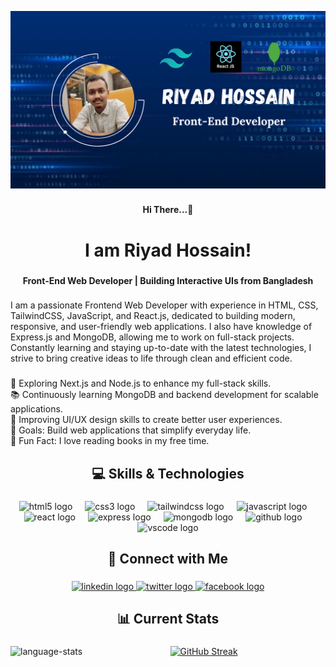 ![logo](https://github.com/riyadhossain565/riyadhossain565/blob/main/git-banner-1.png)

###

<h4 align="center">Hi There...👋</h4>

###

<h1 align="center">I am Riyad Hossain!</h1>

###

<h4 align="center">Front-End Web Developer | Building Interactive UIs from Bangladesh</h4>

###

<p align="left">I am a passionate Frontend Web Developer with experience in HTML, CSS, TailwindCSS, JavaScript, and React.js, dedicated to building modern, responsive, and user-friendly web applications. I also have knowledge of Express.js and MongoDB, allowing me to work on full-stack projects. Constantly learning and staying up-to-date with the latest technologies, I strive to bring creative ideas to life through clean and efficient code.</p>

###

<p align="left">🚀 Exploring Next.js and Node.js to enhance my full-stack skills.<br>📚 Continuously learning MongoDB and backend development for scalable applications.<br>🔧 Improving UI/UX design skills to create better user experiences.<br>🎯 Goals: Build web applications that simplify everyday life.<br>🎲 Fun Fact: I love reading books in my free time.</p>

###

<h2 align="center">💻 Skills & Technologies</h2>

###

<div align="center">
  <img src="https://cdn.jsdelivr.net/gh/devicons/devicon/icons/html5/html5-original.svg" height="40" alt="html5 logo"  />
  <img width="12" />
  <img src="https://cdn.jsdelivr.net/gh/devicons/devicon/icons/css3/css3-original.svg" height="40" alt="css3 logo"  />
  <img width="12" />
  <img src="https://cdn.simpleicons.org/tailwindcss/06B6D4" height="40" alt="tailwindcss logo"  />
  <img width="12" />
  <img src="https://cdn.jsdelivr.net/gh/devicons/devicon/icons/javascript/javascript-original.svg" height="40" alt="javascript logo"  />
  <img width="12" />
  <img src="https://cdn.jsdelivr.net/gh/devicons/devicon/icons/react/react-original.svg" height="40" alt="react logo"  />
  <img width="12" />
  <img src="https://skillicons.dev/icons?i=express" height="40" alt="express logo"  />
  <img width="12" />
  <img src="https://cdn.jsdelivr.net/gh/devicons/devicon/icons/mongodb/mongodb-original.svg" height="40" alt="mongodb logo"  />
  <img width="12" />
  <img src="https://skillicons.dev/icons?i=github" height="40" alt="github logo"  />
  <img width="12" />
  <img src="https://cdn.jsdelivr.net/gh/devicons/devicon/icons/vscode/vscode-original.svg" height="40" alt="vscode logo"  />
</div>

###

<h2 align="center">📩 Connect with Me</h2>

###

<div align="center">
  <a href="https://www.linkedin.com/in/riyad-hossain-996515164/" target="_blank">
    <img src="https://raw.githubusercontent.com/maurodesouza/profile-readme-generator/master/src/assets/icons/social/linkedin/default.svg" width="52" height="40" alt="linkedin logo"  />
  </a>
  <a href="https://x.com/Riadhos58623033" target="_blank">
    <img src="https://raw.githubusercontent.com/maurodesouza/profile-readme-generator/master/src/assets/icons/social/twitter/default.svg" width="52" height="40" alt="twitter logo"  />
  </a>
  <a href="https://www.facebook.com/riad.hossain.01/" target="_blank">
    <img src="https://raw.githubusercontent.com/maurodesouza/profile-readme-generator/master/src/assets/icons/social/facebook/default.svg" width="52" height="40" alt="facebook logo"  />
  </a>
</div>

###

<h2 align="center">📊 Current Stats</h2>

###

<div align="center">
<p><img align="left" src="https://github-readme-stats.vercel.app/api/top-langs?username=riyadhossain565&show_icons=true&locale=en&layout=compact" alt="language-stats" /></p>
</div>


<div align="center">
  <a href="https://git.io/streak-stats">
    <img src="https://nirzak-streak-stats.vercel.app?user=riyadhossain565&theme=dark" alt="GitHub Streak" />
  </a>
</div>
